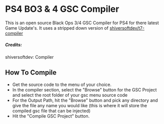 # PS4 BO3 & 4 GSC Compiler 
This is an open source Black Ops 3/4 GSC Compiler for PS4 for there latest Game Update's.
It uses a stripped down version of [shiversoftdev/t7-compiler](https://github.com/shiversoftdev/t7-compiler)

##### Credits:
shiversoftdev: Compiler 

## How To Compile
 - Get the source code to the menu of your choice.
 - In the compiler section, select the "Browse" button for the GSC Project and select the root folder of your gsc menu source code
 - For the Output Path, hit the "Browse" button and pick any directory and give the file any name you would like (this is where it will store the compiled gsc file that can be injected)
 - Hit the "Compile GSC Project" button.

